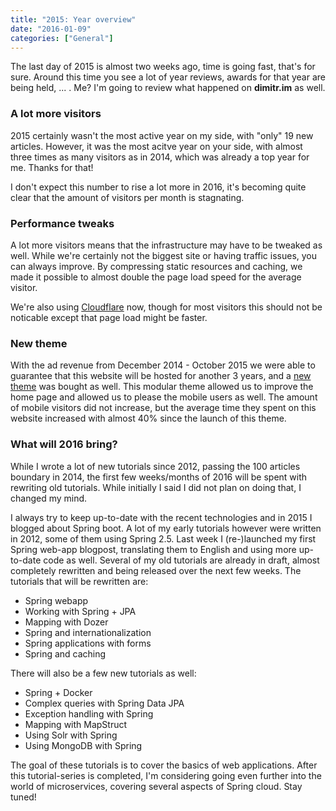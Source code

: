 ```yaml
---
title: "2015: Year overview"
date: "2016-01-09"
categories: ["General"]
---
```


The last day of 2015 is almost two weeks ago, time is going fast, that's for sure. Around this time you see a lot of year reviews, awards for that year are being held, ... . Me? I'm going to review what happened on **dimitr.im** as well.

### A lot more visitors

2015 certainly wasn't the most active year on my side, with "only" 19 new articles. However, it was the most acitve year on your side, with almost three times as many visitors as in 2014, which was already a top year for me. Thanks for that!

I don't expect this number to rise a lot more in 2016, it's becoming quite clear that the amount of visitors per month is stagnating.

### Performance tweaks

A lot more visitors means that the infrastructure may have to be tweaked as well. While we're certainly not the biggest site or having traffic issues, you can always improve. By compressing static resources and caching, we made it possible to almost double the page load speed for the average visitor.

We're also using [Cloudflare](https://www.cloudflare.com/) now, though for most visitors this should not be noticable except that page load might be faster.

### New theme

With the ad revenue from December 2014 - October 2015 we were able to guarantee that this website will be hosted for another 3 years, and a [new theme](https://siteorigin.com/theme/vantage/) was bought as well. This modular theme allowed us to improve the home page and allowed us to please the mobile users as well. The amount of mobile visitors did not increase, but the average time they spent on this website increased with almost 40% since the launch of this theme.

### What will 2016 bring?

While I wrote a lot of new tutorials since 2012, passing the 100 articles boundary in 2014, the first few weeks/months of 2016 will be spent with rewriting old tutorials. While initially I said I did not plan on doing that, I changed my mind.

I always try to keep up-to-date with the recent technologies and in 2015 I blogged about Spring boot. A lot of my early tutorials however were written in 2012, some of them using Spring 2.5. Last week I (re-)launched my first Spring web-app blogpost, translating them to English and using more up-to-date code as well. Several of my old tutorials are already in draft, almost completely rewritten and being released over the next few weeks. The tutorials that will be rewritten are:

- Spring webapp
- Working with Spring + JPA
- Mapping with Dozer
- Spring and internationalization
- Spring applications with forms
- Spring and caching

There will also be a few new tutorials as well:

- Spring + Docker
- Complex queries with Spring Data JPA
- Exception handling with Spring
- Mapping with MapStruct
- Using Solr with Spring
- Using MongoDB with Spring

The goal of these tutorials is to cover the basics of web applications. After this tutorial-series is completed, I'm considering going even further into the world of microservices, covering several aspects of Spring cloud. Stay tuned!
